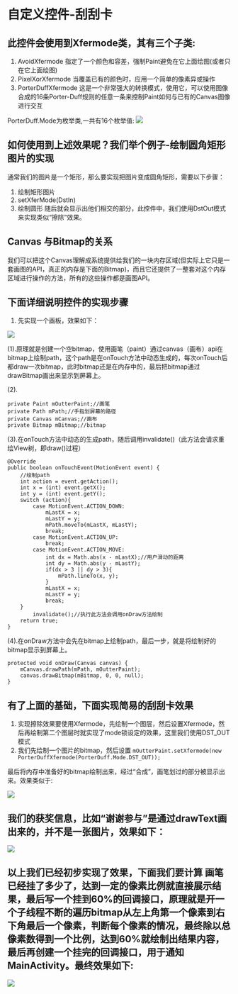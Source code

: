 # 自定义控件-刮刮卡 #
## 此控件会使用到Xfermode类，其有三个子类: ##
1. AvoidXfermode  指定了一个颜色和容差，强制Paint避免在它上面绘图(或者只在它上面绘图)
2. PixelXorXfermode  当覆盖已有的颜色时，应用一个简单的像素异或操作
3. PorterDuffXfermode  这是一个非常强大的转换模式，使用它，可以使用图像合成的16条Porter-Duff规则的任意一条来控制Paint如何与已有的Canvas图像进行交互

PorterDuff.Mode为枚举类,一共有16个枚举值:
![](http://i11.tietuku.com/3988e61607967352.jpg)
## 如何使用到上述效果呢？我们举个例子-绘制圆角矩形图片的实现 ##
通常我们的图片是一个矩形，那么要实现把图片变成圆角矩形，需要以下步骤：
1. 绘制矩形图片
2. setXferMode(DstIn)
3. 绘制圆形
随后就会显示出他们相交的部分，此控件中，我们使用DstOut模式来实现类似“擦除”效果。
## Canvas 与Bitmap的关系 ##
我们可以把这个Canvas理解成系统提供给我们的一块内存区域(但实际上它只是一套画图的API，真正的内存是下面的Bitmap)，而且它还提供了一整套对这个内存区域进行操作的方法，所有的这些操作都是画图API。
## 下面详细说明控件的实现步骤 ##
1. 先实现一个画板，效果如下：

![](http://i11.tietuku.com/d771896e03488208.gif)

(1).原理就是创建一个空bitmap，使用画笔（paint）通过canvas（画布）api在bitmap上绘制path，这个path是在onTouch方法中动态生成的，每次onTouch后都draw一次bitmap，此时bitmap还是在内存中的，最后把bitmap通过drawBitmap画出来显示到屏幕上。

(2).

	private Paint mOutterPaint;//画笔
    private Path mPath;//手指划屏幕的路径
    private Canvas mCanvas;//画布
    private Bitmap mBitmap;//bitmap

(3).在onTouch方法中动态的生成path，随后调用invalidate()（此方法会请求重绘View树，即draw()过程）

	@Override
    public boolean onTouchEvent(MotionEvent event) {
        //绘制path
        int action = event.getAction();
        int x = (int) event.getX();
        int y = (int) event.getY();
        switch (action){
            case MotionEvent.ACTION_DOWN:
                mLastX = x;
                mLastY = y;
                mPath.moveTo(mLastX, mLastY);
                break;
            case MotionEvent.ACTION_UP:
                break;
            case MotionEvent.ACTION_MOVE:
                int dx = Math.abs(x - mLastX);//用户滑动的距离
                int dy = Math.abs(y - mLastY);
                if(dx > 3 || dy > 3){
                    mPath.lineTo(x, y);
                }
                mLastX = x;
                mLastY = y;
                break;
        }
            invalidate();//执行此方法会调用onDraw方法绘制
        return true;
    }

(4).在onDraw方法中会先在bitmap上绘制path，最后一步，就是将绘制好的bitmap显示到屏幕上。

	protected void onDraw(Canvas canvas) {
        mCanvas.drawPath(mPath, mOutterPaint);
        canvas.drawBitmap(mBitmap, 0, 0, null);
    }
## 有了上面的基础，下面实现简易的刮刮卡效果 ##
1. 实现擦除效果要使用Xfermode，先绘制一个图层，然后设置Xfermode，然后再绘制第二个图层时就实现了mode锁设定的效果，这里我们使用DST_OUT模式
2. 我们先绘制一个图片的bitmap，然后设置
    `mOutterPaint.setXfermode(new PorterDuffXfermode(PorterDuff.Mode.DST_OUT));`

最后将内存中准备好的bitmap绘制出来，经过“合成”，画笔划过的部分被显示出来。效果类似于:

![](http://i11.tietuku.com/7626720bd31b2b1a.gif)

## 我们的获奖信息，比如“谢谢参与”是通过drawText画出来的，并不是一张图片，效果如下： ##
![](http://i11.tietuku.com/c3a3a2d4bc1e9fd4.gif)
## 以上我们已经初步实现了效果，下面我们要计算 画笔已经挂了多少了，达到一定的像素比例就直接展示结果，最后写一个挂到60%的回调接口，原理就是开一个子线程不断的遍历bitmap从左上角第一个像素到右下角最后一个像素，判断每个像素的情况，最终除以总像素数得到一个比例，达到60%就绘制出结果内容，最后再创建一个挂完的回调接口，用于通知MainActivity。最终效果如下: ##
![](http://i11.tietuku.com/9eaa8ae8e6ee9406.gif)